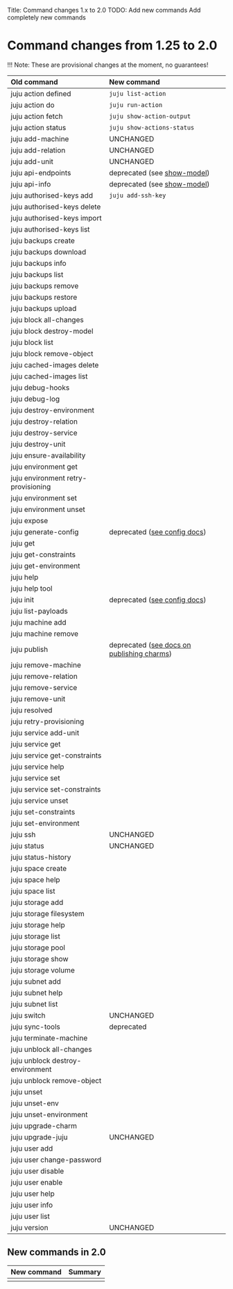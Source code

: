 Title: Command changes 1.x to 2.0
TODO: Add new commands 
      Add completely new commands

# Command changes from 1.25 to 2.0

!!! Note: These are provisional changes at the moment, no guarantees!


<style> table td{text-align:left;}</style>

| Old command                          | New command                        |
|:-------------------------------------|:-----------------------------------|
| juju action defined                  | `juju list-action`                 |
| juju action do                       | `juju run-action`                  |
| juju action fetch                    | `juju show-action-output`          |
| juju action status                   | `juju show-actions-status`         |
| juju add-machine                     | UNCHANGED                          |
| juju add-relation                    | UNCHANGED                          |
| juju add-unit                        | UNCHANGED                          |
| juju api-endpoints		       | deprecated (see [show-model][show-model])|
| juju api-info                        | deprecated (see [show-model][show-model])|
| juju authorised-keys add             | `juju add-ssh-key`                 |
| juju authorised-keys delete          |                                    |
| juju authorised-keys import          |                                    |
| juju authorised-keys list            |                                    |
| juju backups create                  |                                    |
| juju backups download                |                                    |
| juju backups info                    |                                    |
| juju backups list                    |                                    |
| juju backups remove                  |                                    |
| juju backups restore                 |                                    |
| juju backups upload                  |                                    |
| juju block all-changes               |                                    |
| juju block destroy-model             |                                    |
| juju block list                      |                                    |
| juju block remove-object             |                                    |
| juju cached-images delete            |                                    |
| juju cached-images list              |                                    |
| juju debug-hooks                     |                                    |
| juju debug-log                       |                                    |
| juju destroy-environment             |                                    |
| juju destroy-relation                |                                    |
| juju destroy-service                 |                                    |
| juju destroy-unit                    |                                    |
| juju ensure-availability             |                                    |
| juju environment get                 |                                    |
| juju environment retry-provisioning  |                                    |
| juju environment set                 |                                    |
| juju environment unset               |                                    |
| juju expose                          |                                    |
| juju generate-config                 | deprecated ([see config docs][init])|
| juju get                             |                                    |
| juju get-constraints                 |                                    |
| juju get-environment                 |                                    |
| juju help                            |                                    |
| juju help tool                       |                                    |
| juju init                            | deprecated ([see config docs][init])|
| juju list-payloads                   |                                    |
| juju machine add                     |                                    |
| juju machine remove                  |                                    |
| juju publish                         | deprecated ([see docs on publishing charms][charm-publishing])|
| juju remove-machine                  |                                    |
| juju remove-relation                 |                                    |
| juju remove-service                  |                                    |
| juju remove-unit                     |                                    |
| juju resolved                        |                                    |
| juju retry-provisioning              |                                    |
| juju service add-unit                |                                    |
| juju service get                     |                                    |
| juju service get-constraints         |                                    |
| juju service help                    |                                    |
| juju service set                     |                                    |
| juju service set-constraints         |                                    |
| juju service unset                   |                                    |
| juju set-constraints                 |                                    |
| juju set-environment                 |                                    |
| juju ssh                             | UNCHANGED                          |
| juju status                          | UNCHANGED                          |
| juju status-history                  |                                    |
| juju space create                    |                                    |
| juju space help                      |                                    |
| juju space list                      |                                    |
| juju storage add                     |                                    |
| juju storage filesystem              |                                    |
| juju storage help                    |                                    |
| juju storage list                    |                                    |
| juju storage pool                    |                                    |
| juju storage show                    |                                    |
| juju storage volume                  |                                    |
| juju subnet add                      |                                    |
| juju subnet help                     |                                    |
| juju subnet list                     |                                    |
| juju switch                          | UNCHANGED                          |
| juju sync-tools                      | deprecated                         |
| juju terminate-machine               |                                    |
| juju unblock all-changes             |                                    |
| juju unblock destroy-environment     |                                    |
| juju unblock remove-object           |                                    |
| juju unset                           |                                    |
| juju unset-env                       |                                    |
| juju unset-environment               |                                    |
| juju upgrade-charm                   |                                    |
| juju upgrade-juju                    | UNCHANGED                          |
| juju user add                        |                                    |
| juju user change-password            |                                    |
| juju user disable                    |                                    |
| juju user enable                     |                                    |
| juju user help                       |                                    |
| juju user info                       |                                    |
| juju user list                       |                                    |
| juju version                         | UNCHANGED                          |


## New commands in 2.0

| New command                | Summary                                      |
|:---------------------------|:---------------------------------------------|
|                            |                                              |






[init]: ./juju-config.md "Configuring Juju"
[show-model]: ./commands.md#show-model "juju show-model"
[charm-publishing]: ./developers-charm-store "publishing a charm"

